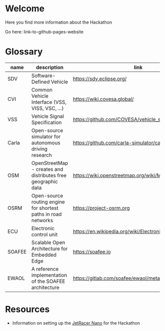 # Welcome
Here you find more information about the Hackathon

Go here: link-to-github-pages-website

# Glossary
|name|description|link|
|--------------|-----------|------------|
| SDV | Software-Defined Vehicle | https://sdv.eclipse.org/ |
| CVI | Common Vehicle Interface (VSS, VISS, VSC, ...) | https://wiki.covesa.global/ |
| VSS | Vehicle Signal Specification | https://github.com/COVESA/vehicle_signal_specification |
| Carla | Open-source simulator for autonomous driving research | https://github.com/carla-simulator/carla |
| OSM | OpenStreetMap - creates and distributes free geographic data | https://wiki.openstreetmap.org/wiki/Main_Page |
| OSRM | Open-source routing engine for shortest paths in road networks | https://project-osrm.org |
| ECU | Electronic control unit | https://en.wikipedia.org/wiki/Electronic_control_unit |
| SOAFEE | Scalable Open Architecture for Embedded Edge | https://soafee.io |
| EWAOL | A reference implementation of the SOAFEE architecture | https://gitlab.com/soafee/ewaol/meta-ewaol |

# Resources

- Information on setting up the [JetRacer Nano](profile/JetRacer.md) for the Hackathon
